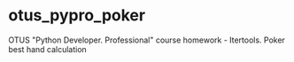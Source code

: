 # otus_pypro_poker
OTUS "Python Developer. Professional" course homework - Itertools. Poker best hand calculation
